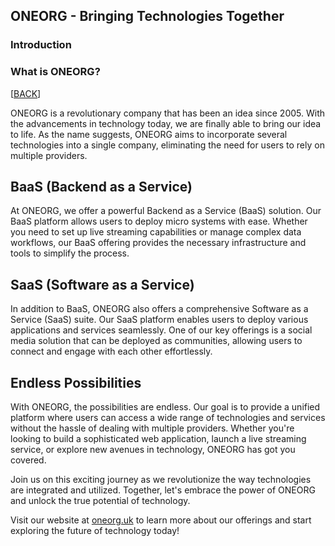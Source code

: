 ## ONEORG - Bringing Technologies Together

### Introduction
### What is ONEORG?
[[BACK](./index.md)]


ONEORG is a revolutionary company that has been an idea since 2005. With the advancements in technology today, we are finally able to bring our idea to life. As the name suggests, ONEORG aims to incorporate several technologies into a single company, eliminating the need for users to rely on multiple providers.

## BaaS (Backend as a Service)

At ONEORG, we offer a powerful Backend as a Service (BaaS) solution. Our BaaS platform allows users to deploy micro systems with ease. Whether you need to set up live streaming capabilities or manage complex data workflows, our BaaS offering provides the necessary infrastructure and tools to simplify the process.

## SaaS (Software as a Service)

In addition to BaaS, ONEORG also offers a comprehensive Software as a Service (SaaS) suite. Our SaaS platform enables users to deploy various applications and services seamlessly. One of our key offerings is a social media solution that can be deployed as communities, allowing users to connect and engage with each other effortlessly.

## Endless Possibilities

With ONEORG, the possibilities are endless. Our goal is to provide a unified platform where users can access a wide range of technologies and services without the hassle of dealing with multiple providers. Whether you're looking to build a sophisticated web application, launch a live streaming service, or explore new avenues in technology, ONEORG has got you covered.

Join us on this exciting journey as we revolutionize the way technologies are integrated and utilized. Together, let's embrace the power of ONEORG and unlock the true potential of technology.

Visit our website at [oneorg.uk](https://oneorg.uk) to learn more about our offerings and start exploring the future of technology today!
 
